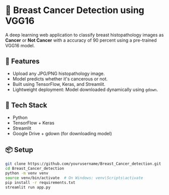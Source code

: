 # 🧠 Breast Cancer Detection using VGG16

A deep learning web application to classify breast histopathology images as **Cancer** or **Not Cancer** with a accuracy of 90 percent using a pre-trained VGG16 model.

## 🚀 Features

- Upload any JPG/PNG histopathology image.
- Model predicts whether it's cancerous or not.
- Built using TensorFlow, Keras, and Streamlit.
- Lightweight deployment: Model downloaded dynamically using `gdown`.

## 🧩 Tech Stack

- Python
- TensorFlow + Keras
- Streamlit
- Google Drive + gdown (for downloading model)

## 📦 Setup

```bash
git clone https://github.com/yourusername/Breast_Cancer_detection.git
cd Breast_Cancer_detection
python -m venv venv
source venv/bin/activate  # On Windows: venv\Scripts\activate
pip install -r requirements.txt
streamlit run app.py

